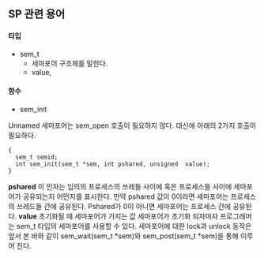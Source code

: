 ## SP 관련 용어

#### 타입

- sem_t
  - 세마포어 구조체를 말한다.
  - value, 





#### 함수

- sem_init

Unnamed 세마포어는 sem_open 호출이 필요하지 않다. 대신에 아래의 2가지 호출이 필요하다.

```
{
  sem_t semid;
  int sem_init(sem_t *sem, int pshared, unsigned  value);
}
```

**pshared**
이 인자는 임의의 프로세스의 쓰레들 사이에 혹은 프로세스들 사이에 세마포어가 공유되는지 어떤지를 표시한다. 만약 pshared 값이 0이라면 세마포어는 프로세스의 쓰레드들 간에 공유된다. Pshared가 0이 아니면 세마포어는 프로세스 간에 공유된다.
**value**
초기화될 때 세마포어가 가지는 값
세마포어가 초기화 되자마자 프로그래머는 sem_t 타입의 세마포어를 사용할 수 있다. 세마포어에 대한 lock과 unlock 동작은 앞서 본 바와 같이 sem_wait(sem_t *sem)와 sem_post(sem_t *sem)을 통해 이루어 진다.